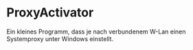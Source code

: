 # ProxyActivator
Ein kleines Programm, dass je nach verbundenem W-Lan einen Systemproxy unter Windows einstellt.
